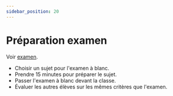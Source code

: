 ```yaml
---
sidebar_position: 20
---
```


# Préparation examen

Voir [examen](./examen.md).

- Choisir un sujet pour l'examen à blanc.
- Prendre 15 minutes pour préparer le sujet.
- Passer l'examen à blanc devant la classe.
- Évaluer les autres élèves sur les mêmes critères que l'examen.
